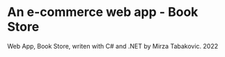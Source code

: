 # An e-commerce web app - Book Store

Web App, Book Store, writen with C# and .NET by Mirza Tabakovic. 2022
